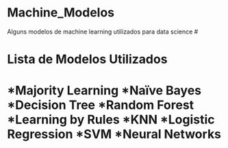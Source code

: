 # Machine_Modelos
Alguns modelos de machine learning utilizados para data science
#<H1>Lista de Modelos Utilizados<H1>
*Majority Learning *Naïve Bayes *Decision Tree *Random Forest *Learning by Rules *KNN *Logistic Regression *SVM *Neural Networks  


